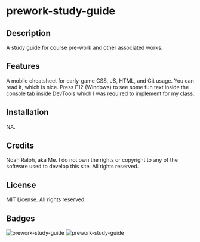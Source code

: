 # prework-study-guide

## Description

A study guide for course pre-work and other associated works.

## Features

A mobile cheatsheet for early-game CSS, JS, HTML, and Git usage.
You can read it, which is nice. Press F12 (Windows) to see some fun text inside the console tab inside DevTools which I was required to implement for my class.

## Installation

NA.

## Credits

Noah Ralph, aka Me.
I do not own the rights or copyright to any of the software used to develop this site.
All rights reserved.

## License

MIT License. All rights reserved.

## Badges

![prework-study-guide](https://img.shields.io/github/languages/count/noahjralph/prework-study-guide?style=plastic)
![prework-study-guide](https://img.shields.io/github/languages/top/noahjralph/prework-study-guide?style=plastic)
